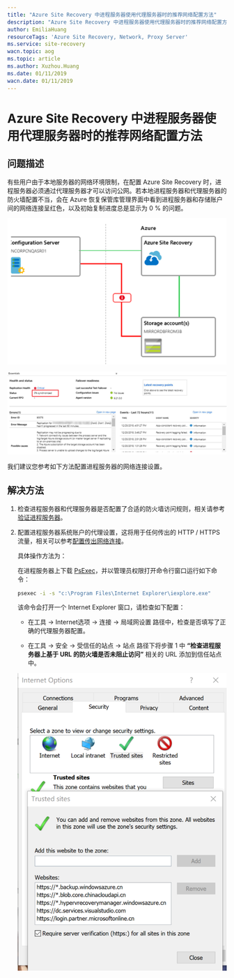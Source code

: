 ```yaml
---
title: "Azure Site Recovery 中进程服务器使用代理服务器时的推荐网络配置方法"
description: "Azure Site Recovery 中进程服务器使用代理服务器时的推荐网络配置方法"
author: EmiliaHuang
resourceTags: 'Azure Site Recovery, Network, Proxy Server'
ms.service: site-recovery
wacn.topic: aog
ms.topic: article
ms.author: Xuzhou.Huang
ms.date: 01/11/2019
wacn.date: 01/11/2019
---
```


# Azure Site Recovery 中进程服务器使用代理服务器时的推荐网络配置方法

## 问题描述

有些用户由于本地服务器的网络环境限制，在配置 Azure Site Recovery 时，进程服务器必须通过代理服务器才可以访问公网。若本地进程服务器和代理服务器的防火墙配置不当，会在 Azure 恢复保管库管理界面中看到进程服务器和存储账户间的网络连接呈红色，以及初始复制进度总是显示为 0 % 的问题。

![01](media/aog-site-recovery-howto-configure-network-when-process-server-uses-proxy-server/01.png "01")

![02](media/aog-site-recovery-howto-configure-network-when-process-server-uses-proxy-server/02.png "02")

我们建议您参考如下方法配置进程服务器的网络连接设置。

## 解决方法

1. 检查进程服务器和代理服务器是否配置了合适的防火墙访问规则，相关请参考[验证进程服务器](https://docs.azure.cn/zh-cn/site-recovery/vmware-azure-troubleshoot-replication#verify-the-process-server)。

2. 配置进程服务器系统账户的代理设置，这将用于任何传出的 HTTP / HTTPS 流量，相关可以参考[配置传出网络连接](https://docs.azure.cn/zh-cn/backup/backup-azure-arm-vms-prepare#step-1-configure-outgoing-network-connections)。

    具体操作方法为：

    在进程服务器上下载 [PsExec](https://docs.microsoft.com/en-us/sysinternals/downloads/psexec)，并以管理员权限打开命令行窗口运行如下命令：

    ```bash
    psexec -i -s "c:\Program Files\Internet Explorer\iexplore.exe"
    ```

    该命令会打开一个 Internet Explorer 窗口，请检查如下配置：

    * 在工具 -> Internet选项 -> 连接 -> 局域网设置 路径中，检查是否填写了正确的代理服务器配置。

    * 在工具 -> 安全 -> 受信任的站点 -> 站点 路径下将步骤 1 中 **“检查进程服务器上基于 URL 的防火墙是否未阻止访问”** 相关的 URL 添加到信任站点中。

    ![03](media/aog-site-recovery-howto-configure-network-when-process-server-uses-proxy-server/03.png "03")

